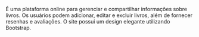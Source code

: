 É uma plataforma online para gerenciar e compartilhar informações sobre livros. Os usuários podem adicionar, editar e excluir livros, além de fornecer resenhas e avaliações. O site possui um design elegante utilizando Bootstrap.
